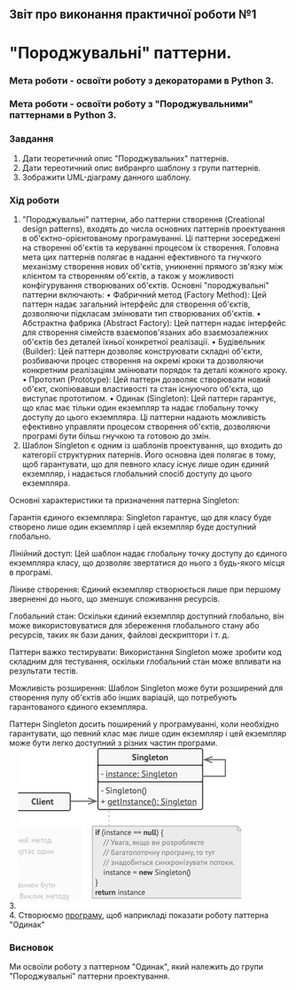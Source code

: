 ## Звіт про виконання практичної роботи №1
# "Породжувальні" паттерни.

### Мета роботи - освоїти роботу з декораторами в Python 3.
### Мета роботи - освоїти роботу з "Породжувальними" паттернами в Python 3.

### Завдання
1. Дати теоретичний опис "Породжувальних" паттернів.
2. Дати тереотичний опис вибранрго шаблону з групи паттернів.
3. Зображити UML-діаграму данного шаблону.

### Хід роботи
1. "Породжувальні" паттерни, або паттерни створення (Creational design patterns), входять до числа основних паттернів проектування в об'єктно-орієнтованому програмуванні. Ці паттерни зосереджені на створенні об'єктів та керуванні процесом їх створення. Головна мета цих паттернів полягає в наданні ефективного та гнучкого механізму створення нових об'єктів, уникненні прямого зв'язку між клієнтом та створенням об'єктів, а також у можливості конфігурування створюваних об'єктів.
Основні "породжувальні" паттерни включають:
• Фабричний метод (Factory Method): Цей паттерн надає загальний інтерфейс для створення об'єктів, дозволяючи підкласам змінювати тип створюваних об'єктів.
• Абстрактна фабрика (Abstract Factory): Цей паттерн надає інтерфейс для створення сімейств взаємопов'язаних або взаємозалежних об'єктів без деталей їхньої конкретної реалізації.
• Будівельник (Builder): Цей паттерн дозволяє конструювати складні об'єкти, розбиваючи процес створення на окремі кроки та дозволяючи конкретним реалізаціям змінювати порядок та деталі кожного кроку.
• Прототип (Prototype): Цей паттерн дозволяє створювати новий об'єкт, скопіювавши властивості та стан існуючого об'єкта, що виступає прототипом.
• Одинак (Singleton): Цей паттерн гарантує, що клас має тільки один екземпляр та надає глобальну точку доступу до цього екземпляра.
Ці паттерни надають можливість ефективно управляти процесом створення об'єктів, дозволяючи програмі бути більш гнучкою та готовою до змін.
2. Шаблон Singleton є одним із шаблонів проектування, що входить до категорії структурних патернів. Його основна ідея полягає в тому, щоб гарантувати, що для певного класу існує лише один єдиний екземпляр, і надається глобальний спосіб доступу до цього екземпляра.

Основні характеристики та призначення паттерна Singleton:

Гарантія єдиного екземпляра: Singleton гарантує, що для класу буде створено лише один екземпляр і цей екземпляр буде доступний глобально.

Лінійний доступ: Цей шаблон надає глобальну точку доступу до єдиного екземпляра класу, що дозволяє звертатися до нього з будь-якого місця в програмі.

Ліниве створення: Єдиний екземпляр створюється лише при першому зверненні до нього, що зменшує споживання ресурсів.

Глобальний стан: Оскільки єдиний екземпляр доступний глобально, він може використовуватися для збереження глобального стану або ресурсів, таких як бази даних, файлові дескриптори і т. д.

Паттерн важко тестирувати: Використання Singleton може зробити код складним для тестування, оскільки глобальний стан може впливати на результати тестів.

Можливість розширення: Шаблон Singleton може бути розширений для створення пулу об'єктів або інших варіацій, що потребують гарантованого єдиного екземпляра.

Паттерн Singleton досить поширений у програмуванні, коли необхідно гарантувати, що певний клас має лише один екземпляр і цей екземпляр може бути легко доступний з різних частин програми.        
3. ![UML-діаграма паттерна "Одинак"](l1.png)        
4. Створюємо [програму](lab1.py), щоб наприкладі показати роботу паттерна "Одинак"
### Висновок
Ми освоїли роботу з паттерном "Одинак", який належить до групи "Породжувальні" паттерни проектування.
